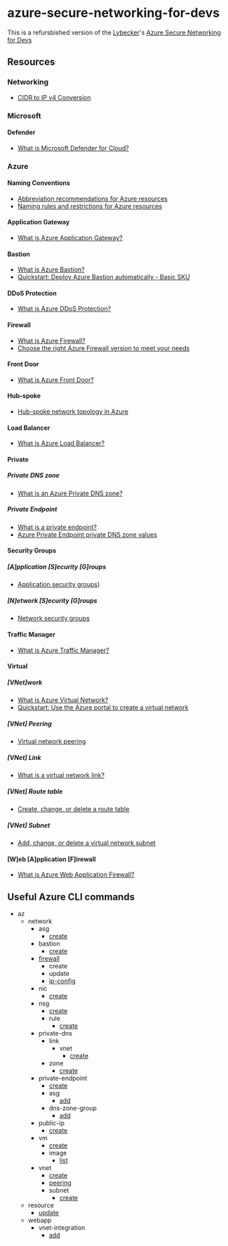 # azure-secure-networking-for-devs

This is a refursbished version of the [Lybecker](https://github.com/Lybecker)'s [Azure Secure Networking for Devs](https://github.com/Lybecker/azure-secure-networking-for-devs)

## Resources

### Networking

- [CIDR to IP v4 Conversion](https://www.ipaddressguide.com/cidr)

### Microsoft

#### Defender

- [What is Microsoft Defender for Cloud?](https://learn.microsoft.com/en-us/azure/defender-for-cloud/defender-for-cloud-introduction)

### Azure

#### Naming Conventions

- [Abbreviation recommendations for Azure resources](https://learn.microsoft.com/en-us/azure/cloud-adoption-framework/ready/azure-best-practices/resource-abbreviations)
- [Naming rules and restrictions for Azure resources](https://learn.microsoft.com/en-us/azure/azure-resource-manager/management/resource-name-rules)

#### Application Gateway

- [What is Azure Application Gateway?](https://learn.microsoft.com/en-us/azure/application-gateway/overview)

#### Bastion

- [What is Azure Bastion?](https://learn.microsoft.com/en-us/azure/bastion/bastion-overview)
- [Quickstart: Deploy Azure Bastion automatically - Basic SKU](https://learn.microsoft.com/en-us/azure/bastion/quickstart-host-portal)

#### DDoS Protection

- [What is Azure DDoS Protection?](https://learn.microsoft.com/en-us/azure/ddos-protection/ddos-protection-overview)

#### Firewall

- [What is Azure Firewall?](https://learn.microsoft.com/en-us/azure/firewall/overview)
- [Choose the right Azure Firewall version to meet your needs](https://learn.microsoft.com/en-us/azure/firewall/choose-firewall-sku)

#### Front Door

- [What is Azure Front Door?](https://learn.microsoft.com/en-us/azure/frontdoor/front-door-overview)

#### Hub-spoke

- [Hub-spoke network topology in Azure](https://learn.microsoft.com/en-us/azure/architecture/networking/architecture/hub-spoke?tabs=cli)

#### Load Balancer

- [What is Azure Load Balancer?](https://learn.microsoft.com/en-us/azure/load-balancer/load-balancer-overview)

#### Private

##### Private DNS zone

- [What is an Azure Private DNS zone?](https://learn.microsoft.com/en-us/azure/dns/private-dns-privatednszone)

##### Private Endpoint

- [What is a private endpoint?](https://learn.microsoft.com/en-us/azure/private-link/private-endpoint-overview)
- [Azure Private Endpoint private DNS zone values](https://learn.microsoft.com/en-us/azure/private-link/private-endpoint-dns#private-dns-zone-group)

#### Security Groups

##### [A]pplication [S]ecurity [G]roups

- [Application security groups](https://learn.microsoft.com/en-us/azure/virtual-network/application-security-groups))

##### [N]etwork [S]ecurity [G]roups

- [Network security groups](https://learn.microsoft.com/en-us/azure/virtual-network/network-security-groups-overview)

#### Traffic Manager

- [What is Azure Traffic Manager?](https://learn.microsoft.com/en-us/azure/traffic-manager/traffic-manager-overview)

#### Virtual

##### [VNet]work

- [What is Azure Virtual Network?](https://learn.microsoft.com/en-us/azure/virtual-network/virtual-networks-overview)
- [Quickstart: Use the Azure portal to create a virtual network](https://learn.microsoft.com/en-us/azure/virtual-network/quick-create-portal)

##### [VNet] Peering

- [Virtual network peering](https://learn.microsoft.com/en-us/azure/virtual-network/virtual-network-peering-overview)

##### [VNet] Link

- [What is a virtual network link?](https://learn.microsoft.com/en-us/azure/dns/private-dns-virtual-network-links)

##### [VNet] Route table

- [Create, change, or delete a route table](https://learn.microsoft.com/en-us/azure/virtual-network/manage-route-table)

##### [VNet] Subnet

- [Add, change, or delete a virtual network subnet](https://learn.microsoft.com/en-us/azure/virtual-network/virtual-network-manage-subnet?tabs=azure-portal)

#### [W]eb [A]pplication [F]irewall

- [What is Azure Web Application Firewall?](https://learn.microsoft.com/en-us/azure/web-application-firewall/overview)

## Useful Azure CLI commands

- az
  - network
    - asg
      - [create](https://learn.microsoft.com/en-us/cli/azure/network/asg?view=azure-cli-latest#az-network-asg-create)
    - bastion
      - [create](https://learn.microsoft.com/en-us/cli/azure/network/bastion?view=azure-cli-latest#az-network-bastion-create)
    - [firewall](<https://learn.microsoft.com/en-us/cli/azure/network/firewall?view=azure-cli-latest#az-network-firewall-create(azure-firewall)>)
      - create
      - update
      - [ip-config](<https://learn.microsoft.com/en-us/cli/azure/network/firewall/ip-config?view=azure-cli-latest#az-network-firewall-ip-config-create(azure-firewall)>)
    - nic
      - [create](https://learn.microsoft.com/en-us/cli/azure/network/nic?view=azure-cli-latest#az-network-nic-create)
    - nsg
      - [create](https://learn.microsoft.com/en-us/cli/azure/network/nsg?view=azure-cli-latest#az-network-nsg-create)
      - rule
        - [create](https://learn.microsoft.com/en-us/cli/azure/network/nsg/rule?view=azure-cli-latest#az-network-nsg-rule-create)
    - private-dns
      - link
        - vnet
          - [create](https://learn.microsoft.com/en-us/cli/azure/network/private-dns/link/vnet?view=azure-cli-latest#az-network-private-dns-link-vnet-create)
      - zone
        - [create](https://learn.microsoft.com/en-us/cli/azure/network/private-dns/zone?view=azure-cli-latest#az-network-private-dns-zone-create)
    - private-endpoint
      - [create](https://learn.microsoft.com/en-us/cli/azure/network/private-endpoint?view=azure-cli-latest#az-network-private-endpoint-create)
      - asg
        - [add](https://learn.microsoft.com/en-us/cli/azure/network/private-endpoint/asg?view=azure-cli-latest#az-network-private-endpoint-asg-add)
      - dns-zone-group
        - [add](https://learn.microsoft.com/en-us/cli/azure/network/private-endpoint/dns-zone-group?view=azure-cli-latest#az-network-private-endpoint-dns-zone-group-add)
    - public-ip
      - [create](https://learn.microsoft.com/en-us/cli/azure/network/public-ip?view=azure-cli-latest#az-network-public-ip-create)
    - vm
      - [create](https://learn.microsoft.com/en-us/cli/azure/vm?view=azure-cli-latest#az-vm-create)
      - image
        - [list](https://learn.microsoft.com/en-us/cli/azure/vm/image?view=azure-cli-latest#az-vm-image-list)
    - vnet
      - [create](https://learn.microsoft.com/en-us/cli/azure/network/vnet?view=azure-cli-latest#az-network-vnet-create)
      - [peering](<https://learn.microsoft.com/en-us/cli/azure/network/vnet/peering?view=azure-cli-latest#az-network-vnet-peering-create()>)
      - subnet
        - [create](https://learn.microsoft.com/en-us/cli/azure/network/vnet/subnet?view=azure-cli-latest#az-network-vnet-subnet-create)
  - resource
    - [update](https://learn.microsoft.com/en-us/cli/azure/resource?view=azure-cli-latest#az-resource-update)
  - webapp
    - vnet-integration
      - [add](https://learn.microsoft.com/en-us/cli/azure/webapp/vnet-integration?view=azure-cli-latest#az-webapp-vnet-integration-add)
